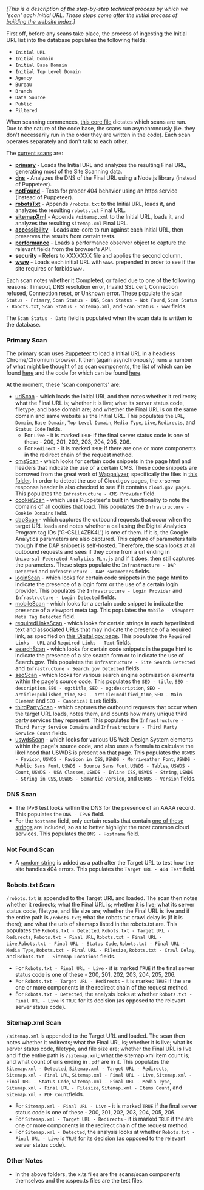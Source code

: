 _[This is a description of the step-by-step technical process by which we 'scan' each Initial URL. These steps come after the initial process of [building the website index](https://github.com/GSA/federal-website-index/blob/main/process/index-creation.md).]_

First off, before any scans take place, the process of ingesting the Initial URL list into the database populates the following fields: 
* `Initial URL`
* `Initial Domain`
* `Initial Base Domain`
* `Initial Top Level Domain`
* `Agency`
* `Bureau`
* `Branch`
* `Data Source`
* `Public`
* `Filtered`

When scanning commences, [this core file](https://github.com/GSA/site-scanning-engine/blob/main/libs/core-scanner/src/core-scanner.service.ts#L166-L244) dictates which scans are run.  Due to the nature of the code base, the scans run asynchronously (i.e. they don't necessarily run in the order they are written in the code). Each scan operates separately and don't talk to each other.  

The [current scans](https://github.com/GSA/site-scanning-engine/tree/main/libs/core-scanner/src/pages) are: 

- **[primary](https://github.com/GSA/site-scanning-engine/blob/main/libs/core-scanner/src/pages/primary.ts)** - Loads the Initial URL and analyzes the resulting Final URL, generating most of the Site Scanning data.  
- **[dns](https://github.com/GSA/site-scanning-engine/blob/main/libs/core-scanner/src/pages/dns.ts)** - Analyzes the DNS of the Final URL using a Node.js library (instead of Puppeteer).  
- **[notFound](https://github.com/GSA/site-scanning-engine/blob/main/libs/core-scanner/src/pages/not-found.ts)** -  Tests for proper 404 behavior using an https service (instead of Puppeteer).
- **[robotsTxt](https://github.com/GSA/site-scanning-engine/blob/main/libs/core-scanner/src/pages/robots-txt.ts)** - Appends `/robots.txt` to the Initial URL, loads it, and analyzes the resulting `robots.txt` Final URL.  
- **[sitemapXml](https://github.com/GSA/site-scanning-engine/blob/main/libs/core-scanner/src/pages/sitemap-xml.ts)** - Appends `/sitemap.xml` to the Initial URL, loads it, and analyzes the resulting `sitemap.xml` Final URL.
- **[accessibility](https://github.com/GSA/site-scanning-engine/tree/main/libs/core-scanner/src/pages/accessibility)** - Loads axe-core to run against each Initial URL, then preserves the results from certain tests.  
- **[performance](https://github.com/GSA/site-scanning-engine/blob/main/libs/core-scanner/src/pages/performance.ts)** - Loads a performance observer object to capture the relevant fields from the browser's API.  
- **security** - Refers to XXXXXXX file and applies the second column.
- **[www](https://github.com/GSA/site-scanning-engine/blob/main/libs/core-scanner/src/pages/www.ts)** - Loads each initial URL with `www.` prepended in order to see if the site requires or forbids `www.`



Each scan notes whether it Completed, or failed due to one of the following reasons: Timeout, DNS resolution error, Invalid SSL cert, Connection refused, Connection reset, or Unknown error.  These populate the `Scan Status - Primary`, `Scan Status - DNS`, `Scan Status - Not Found`, `Scan Status - Robots.txt`, `Scan Status - Sitemap.xml`, and `Scan Status - www` fields.  

The `Scan Status - Date` field is populated when the scan data is written to the database.  


### Primary Scan

The primary scan uses [Puppeteer](https://pptr.dev/) to load a Initial URL in a headless Chrome/Chromium browser.  It then (again asynchronously) runs a number of what might be thought of as scan components, the list of which can be found [here](https://github.com/GSA/site-scanning-engine/blob/main/libs/core-scanner/src/pages/primary.ts#L50-L59) and the code for which can be found [here](https://github.com/GSA/site-scanning-engine/tree/main/libs/core-scanner/src/scans).  

At the moment, these 'scan components' are: 
* [urlScan](https://github.com/GSA/site-scanning-engine/blob/main/libs/core-scanner/src/scans/url-scan.ts) - which loads the Initial URL and then notes whether it redirects; what the Final URL is; whether it is live; what its server status code, filetype, and base domain are; and whether the Final URL is on the same domain and same website as the Initial URL. This populates the `URL`, `Domain`, `Base Domain`, `Top Level Domain`, `Media Type`, `Live`, `Redirects`, and `Status Code` fields.
  * For `Live` - it is marked `TRUE` if the final server status code is one of these - 200, 201, 202, 203, 204, 205, 206.
  * For `Redirect` - it is marked `TRUE` if there are one or more components in the redirect chain of the request method.  
* [cmsScan](https://github.com/GSA/site-scanning-engine/blob/main/libs/core-scanner/src/scans/cms.ts) - which looks for certain code snippets in the page html and headers that indicate the use of a certain CMS.  These code snippets are borrowed from the great work of [Wappalyzer](https://github.com/tunetheweb/wappalyzer), specifically the files in [this folder](https://github.com/tunetheweb/wappalyzer/tree/master/src/technologies). In order to detect the use of Cloud.gov pages, the x-server response header is also checked to see if it contains `cloud.gov pages`. This populates the `Infrastructure - CMS Provider` field.  
* [cookieScan](https://github.com/GSA/site-scanning-engine/blob/main/libs/core-scanner/src/scans/cookies.ts) - which uses Puppeteer's built in functionality to note the domains of all cookies that load. This populates the `Infrastructure - Cookie Domains` field.  
* [dapScan](https://github.com/GSA/site-scanning-engine/blob/main/libs/core-scanner/src/scans/dap.ts) - which captures the outbound requests that occur when the target URL loads and notes whether a call using the Digital Analytics Program tag IDs ('G-CSLL4ZEK4L') is one of them.  If it is, the Google Analytics parameters are also captured.  This capture of parameters fails though if the DAP snippet is self-hosted.  Therefore, the scan looks at all outbound requests and sees if they come from a url ending in `Universal-Federated-Analytics-Min.js` and if it does, then still captures the parameters.  These steps populate the `Infrastructure - DAP Detected` and `Infrastructure - DAP Parameters` fields.  
* [loginScan](https://github.com/GSA/site-scanning-engine/blob/main/libs/core-scanner/src/scans/login.ts) - which looks for certain code snippets in the page html to indicate the presence of a login form or the use of a certain  login provider.  This populates the `Infrastructure - Login Provider` and `Infrastructure - Login Detected` fields.  
* [mobileScan](https://github.com/GSA/site-scanning-engine/blob/main/libs/core-scanner/src/scans/mobile.ts) - which looks for a certain code snippet to indicate the presence of a viewport meta tag.  This populates the `Mobile - Viewport Meta Tag Detected` field.
* [requiredLinksScan](https://github.com/GSA/site-scanning-engine/blob/main/libs/core-scanner/src/scans/required-links.ts) - which looks for certain strings in each hyperlinked text and associated URLs that may indicate the presence of a required link, as specified on [this Digital.gov page](https://digital.gov/resources/required-web-content-and-links).  This populates the `Required Links - URL` and `Required Links - Text` fields.
* [searchScan](https://github.com/GSA/site-scanning-engine/blob/main/libs/core-scanner/src/scans/search.ts) - which looks for certain code snippets in the page html to indicate the presence of a site search form or to indicate the use of Search.gov.  This populates the `Infrastructure - Site Search Detected` and `Infrastructure - Search.gov Detected` fields.
* [seoScan](https://github.com/GSA/site-scanning-engine/blob/main/libs/core-scanner/src/scans/seo.ts) - which looks for various search engine optimization elements within the page's source code.  This populates the `SEO - title`, `SEO - description`, `SEO - og:title`, `SEO - og:description`, `SEO - article:published_time`, `SEO - article:modified_time`, `SEO - Main Element` and `SEO - Canonical Link` fields.  
* [thirdPartyScan](https://github.com/GSA/site-scanning-engine/blob/main/libs/core-scanner/src/scans/third-party.ts) - which captures the outbound requests that occur when the target URL loads, notes them, and counts how many unique third party services they represent.  This populates the `Infrastructure - Third Party Service Domains` and `Infrastructure - Third Party Service Count` fields.  
* [uswdsScan](https://github.com/GSA/site-scanning-engine/blob/main/libs/core-scanner/src/scans/uswds.ts) - which looks for various US Web Design System elements within the page's source code, and also uses a formula to calculate the likelihood that USWDS is present on that page.  This populates the `USWDS - Favicon`, `USWDS - Favicon in CSS`, `USWDS - Merriweather Font`, `USWDS - Public Sans Font`, `USWDS - Source Sans Font`, `USWDS - Tables`, `USWDS - Count`, `USWDS - USA Classes`, `USWDS - Inline CSS`, `USWDS - String`, `USWDS - String in CSS`, `USWDS - Semantic Version`, and `USWDS - Version`	fields.


### DNS Scan 

- The IPv6 test looks within the DNS for the presence of an AAAA record.  This populates the `DNS - IPv6` field.  
- For the `hostname` field, only certain results that contain [one of these strings](https://github.com/GSA/site-scanning-engine/blob/main/libs/core-scanner/src/pages/dns.ts#L66-L79) are included, so as to better highlight the most common cloud services.  This populates the `DNS - Hostname` field.  


### Not Found Scan
- A [random string](https://github.com/GSA/site-scanning-engine/blob/main/libs/core-scanner/src/pages/not-found.ts#L13-L15) is added as a path after the Target URL to test how the site handles 404 errors.  This populates the `Target URL - 404 Test` field.  

### Robots.txt Scan 

`/robots.txt` is appended to the Target URL and loaded.  The scan then notes whether it redirects; what the Final URL is; whether it is live; what its server status code, filetype, and file size are; whether the Final URL is live and if the entire path is `/robots.txt`; what the robots.txt crawl delay is (if it is there); and what the urls of sitemaps listed in the robots.txt are. This populates the `Robots.txt - Detected`, `Robots.txt - Target URL - Redirects`, `Robots.txt - Final URL`, `Robots.txt - Final URL - Live`,`Robots.txt - Final URL - Status Code`, `Robots.txt - Final URL - Media Type`, `Robots.txt - Final URL - Filesize`, `Robots.txt - Crawl Delay`, and `Robots.txt - Sitemap Locations` fields.
  * For `Robots.txt - Final URL - Live` - it is marked `TRUE` if the final server status code is one of these - 200, 201, 202, 203, 204, 205, 206.
  * For `Robots.txt - Target URL - Redirects` - it is marked `TRUE` if the are one or more components in the redirect chain of the request method.  
  * For `Robots.txt - Detected`, the analysis looks at whether `Robots.txt - Final URL - Live` is `TRUE` for its decision (as opposed to the relevant server status code).


### Sitemap.xml Scan 

`/sitemap.xml` is appended to the Target URL and loaded.  The scan then notes whether it redirects; what the Final URL is; whether it is live; what its server status code, filetype, and file size are; whether the Final URL is live and if the entire path is `/sitemap.xml`; what the sitemap.xml item count is; and what count of urls ending in `.pdf` are in it. This populates the `Sitemap.xml - Detected`, `Sitemap.xml - Target URL - Redirects`, `Sitemap.xml - Final URL`, `Sitemap.xml - Final URL - Live`, `Sitemap.xml - Final URL - Status Code`, `Sitemap.xml - Final URL - Media Type`, `Sitemap.xml - Final URL - Filesize`, `Sitemap.xml - Items Count`, and `Sitemap.xml - PDF Count`fields.
  * For `Sitemap.xml - Final URL - Live` - it is marked `TRUE` if the final server status code is one of these - 200, 201, 202, 203, 204, 205, 206.
  * For `Sitemap.xml - Target URL - Redirects` - it is marked `TRUE` if the are one or more components in the redirect chain of the request method.  
  * For `Sitemap.xml - Detected`, the analysis looks at whether `Robots.txt - Final URL - Live` is `TRUE` for its decision (as opposed to the relevant server status code).

### Other Notes

- In the above folders, the x.ts files are the scans/scan components themselves and the x.spec.ts files are the test files.
